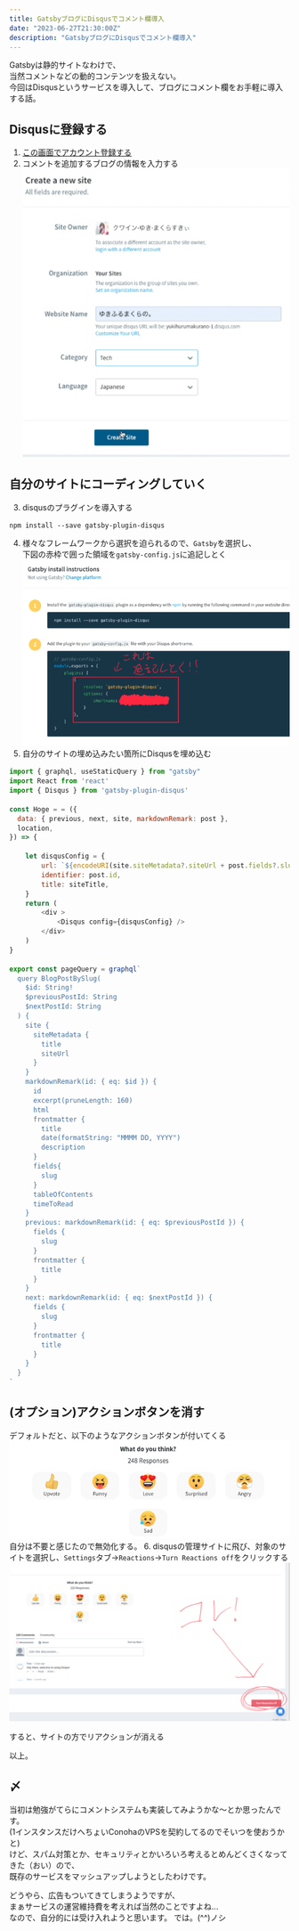 ```yaml
---
title: GatsbyブログにDisqusでコメント欄導入
date: "2023-06-27T21:30:00Z"
description: "GatsbyブログにDisqusでコメント欄導入"
---
```

Gatsbyは静的サイトなわけで、   
当然コメントなどの動的コンテンツを扱えない。   
今回はDisqusというサービスを導入して、ブログにコメント欄をお手軽に導入する話。

## Disqusに登録する
1. [この画面でアカウント登録する](https://disqus.com/profile/login/?next=/profile/signup/intent/)
2. コメントを追加するブログの情報を入力する
![](2023-06-27-21-38-08.png)

## 自分のサイトにコーディングしていく
3. disqusのプラグインを導入する
``` shell:title=shell
npm install --save gatsby-plugin-disqus
```
4. 様々なフレームワークから選択を迫られるので、`Gatsby`を選択し、   
下図の赤枠で囲った領域を`gatsby-config.js`に追記しとく
![](2023-06-27-21-42-24.png)
5. 自分のサイトの埋め込みたい箇所にDisqusを埋め込む
``` jsx{3,10-14,17}:title=example.js
import { graphql, useStaticQuery } from "gatsby"
import React from 'react'
import { Disqus } from 'gatsby-plugin-disqus'

const Hoge = = ({
  data: { previous, next, site, markdownRemark: post },
  location,
}) => {

    let disqusConfig = {
        url: `${encodeURI(site.siteMetadata?.siteUrl + post.fields?.slug)}`,
        identifier: post.id,
        title: siteTitle,
    }
    return (
        <div >
            <Disqus config={disqusConfig} />
        </div>
    )
}

export const pageQuery = graphql`
  query BlogPostBySlug(
    $id: String!
    $previousPostId: String
    $nextPostId: String
  ) {
    site {
      siteMetadata {
        title
        siteUrl
      }
    }
    markdownRemark(id: { eq: $id }) {
      id
      excerpt(pruneLength: 160)
      html
      frontmatter {
        title
        date(formatString: "MMMM DD, YYYY")
        description
      }
      fields{
        slug
      }
      tableOfContents
      timeToRead
    }
    previous: markdownRemark(id: { eq: $previousPostId }) {
      fields {
        slug
      }
      frontmatter {
        title
      }
    }
    next: markdownRemark(id: { eq: $nextPostId }) {
      fields {
        slug
      }
      frontmatter {
        title
      }
    }
  }
`


```

## (オプション)アクションボタンを消す
デフォルトだと、以下のようなアクションボタンが付いてくる   
![](2023-06-27-22-18-45.png)
自分は不要と感じたので無効化する。
6. disqusの管理サイトに飛び、対象のサイトを選択し、`Settings`タブ→`Reactions`→`Turn Reactions off`をクリックする
![](2023-06-27-22-23-37.png)

すると、サイトの方でリアクションが消える

以上。

## 〆
当初は勉強がてらにコメントシステムも実装してみようかな〜とか思ったんです。   
(1インスタンスだけへちょいConohaのVPSを契約してるのでそいつを使おうかと)   
けど、スパム対策とか、セキュリティとかいろいろ考えるとめんどくさくなってきた（おい）ので、   
既存のサービスをマッシュアップしようとしたわけです。

どうやら、広告もついてきてしまうようですが、    
まぁサービスの運営維持費を考えれば当然のことですよね...   
なので、自分的には受け入れようと思います。
では。(^^)ノシ
